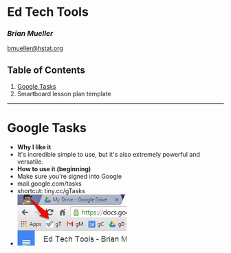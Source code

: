 # Ed Tech Tools
### _Brian Mueller_
bmueller@hstat.org

## Table of Contents
1. [Google Tasks](#gTasks)
2. Smartboard lesson plan template

---

<a name="gTasks"></a>
# Google Tasks
* **Why I like it**
 * It's incredible simple to use, but it's also extremely powerful and versatile.
* **How to use it (beginning)**
 * Make sure you're signed into Google
 * mail.google.com/tasks
 * shortcut: tiny.cc/gTasks
  * ![google tasks bookmark](gTasks-bookmark.jpg)